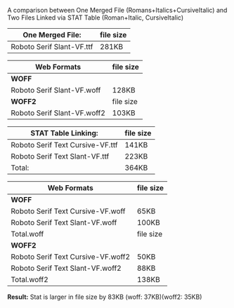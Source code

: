 A comparison between One Merged File (Romans+Italics+CursiveItalic) and Two Files Linked via STAT Table (Roman+Italic, CursiveItalic)


One Merged File: | file size
--- | ---
Roboto Serif Slant-VF.ttf | 281KB


Web Formats | file size
--- | ---
**WOFF** | 
Roboto Serif Slant-VF.woff | 128KB
**WOFF2** | file size
Roboto Serif Slant-VF.woff2 | 103KB


STAT Table Linking: | file size
--- | ---
Roboto Serif Text Cursive-VF.ttf | 141KB
Roboto Serif Text Slant-VF.ttf | 223KB
Total: | 364KB


Web Formats | file size
--- | ---
**WOFF** | 
Roboto Serif Text Cursive-VF.woff | 65KB
Roboto Serif Text Slant-VF.woff | 100KB
Total.woff | file size
**WOFF2** | 
Roboto Serif Text Cursive-VF.woff2 | 50KB
Roboto Serif Text Slant-VF.woff2 | 88KB
Total.woff2 | 138KB
    

**Result:**
Stat is larger in file size by 83KB (woff: 37KB)(woff2: 35KB)